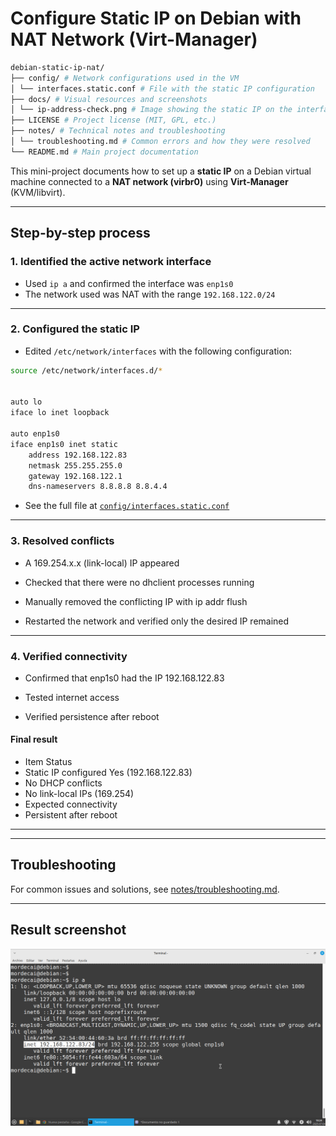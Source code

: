 # Configure Static IP on Debian with NAT Network (Virt-Manager)

```sh
debian-static-ip-nat/
├── config/ # Network configurations used in the VM
│ └── interfaces.static.conf # File with the static IP configuration
├── docs/ # Visual resources and screenshots
│ └── ip-address-check.png # Image showing the static IP on the interface
├── LICENSE # Project license (MIT, GPL, etc.)
├── notes/ # Technical notes and troubleshooting
│ └── troubleshooting.md # Common errors and how they were resolved
└── README.md # Main project documentation
```

This mini-project documents how to set up a **static IP** on a Debian virtual machine connected to a **NAT network (virbr0)** using **Virt-Manager** (KVM/libvirt).

---

## Step-by-step process

### 1. Identified the active network interface

- Used `ip a` and confirmed the interface was `enp1s0`
- The network used was NAT with the range `192.168.122.0/24`

---

### 2. Configured the static IP

- Edited `/etc/network/interfaces` with the following configuration:

```sh
source /etc/network/interfaces.d/*


auto lo
iface lo inet loopback

auto enp1s0
iface enp1s0 inet static
    address 192.168.122.83
    netmask 255.255.255.0
    gateway 192.168.122.1
    dns-nameservers 8.8.8.8 8.8.4.4
```

- See the full file at [`config/interfaces.static.conf`](config/interfaces.static.conf)

---

### 3. Resolved conflicts

- A 169.254.x.x (link-local) IP appeared

- Checked that there were no dhclient processes running

- Manually removed the conflicting IP with ip addr flush

- Restarted the network and verified only the desired IP remained

---

### 4. Verified connectivity

- Confirmed that enp1s0 had the IP 192.168.122.83

- Tested internet access

- Verified persistence after reboot

#### Final result

- Item Status
- Static IP configured  Yes (192.168.122.83)
- No DHCP conflicts
- No link-local IPs (169.254)
- Expected connectivity
- Persistent after reboot

---

---

## Troubleshooting

For common issues and solutions, see [notes/troubleshooting.md](notes/troubleshooting.md).

---

## Result screenshot

![Result of `ip a`](docs/ip-address-check.png)